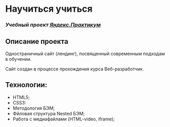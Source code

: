 # Научиться учиться
### *Учебный проект [Яндекс.Практикум](https://practicum.yandex.ru/web/)*

## Описание проекта
Одностраничный сайт (лендинг), посвященный современным подходам в обучении.

Сайт создан в процессе прохождения курса Веб-разработчик.

## Технологии:
- HTML5;
- CSS3:
- Методология БЭМ;
- Фйловая структура Nested БЭМ;
- Работа с медиафайлами (HTML-video, iframe);
